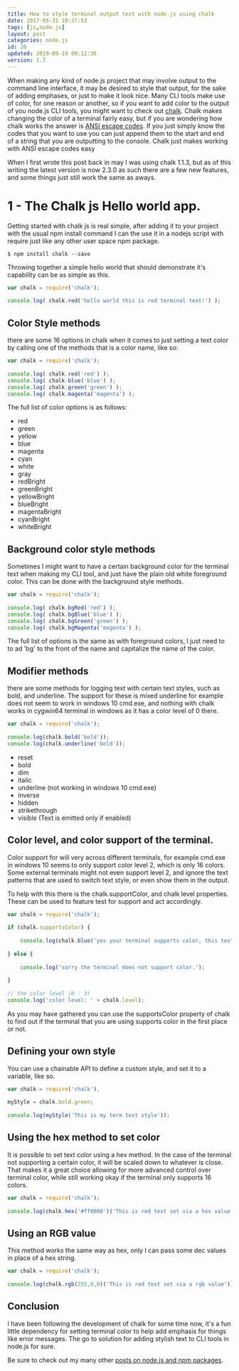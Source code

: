 ```yaml
---
title: How to style terminal output text with node.js using chalk
date: 2017-05-31 10:37:53
tags: [js,node.js]
layout: post
categories: node.js
id: 26
updated: 2019-09-19 09:12:36
version: 1.7
---
```


When making any kind of node.js project that may involve output to the command line interface, it may be desired to style that output, for the sake of adding emphases, or just to make it look nice. Many CLI tools make use of color, for one reason or another, so if you want to add color to the output of you node.js CLI tools, you might want to check out [chalk](https://www.npmjs.com/package/chalk). Chalk makes changing the color of a terminal fairly easy, but if you are wondering how chalk works the answer is [ANSI escape codes](https://en.wikipedia.org/wiki/ANSI_escape_code). If you just simply know the codes that you want to use you can just append them to the start and end of a string that you are outputting to the console. Chalk just makes working with ANSI escape codes easy

When I first wrote this post back in may I was using chalk 1.1.3, but as of this writing the latest version is now 2.3.0 as such there are a few new features, and some things just still work the same as aways.

<!-- more -->

# 1 - The Chalk js Hello world app.

Getting started with chalk js is real simple, after adding it to your project with the usual npm install command I can the use it in a nodejs script with require just like any other user space npm package.

```
$ npm install chalk --save
```

Throwing together a simple hello world that should demonstrate it's capability can be as simple as this.

```js
var chalk = require('chalk');
 
console.log( chalk.red('hello world this is red terminal text!') );
```

## Color Style methods

there are some 16 options in chalk when it comes to just setting a text color by calling one of the methods that is a color name, like so:

```js
var chalk = require('chalk');
 
console.log( chalk.red('red') );
console.log( chalk.blue('blue') );
console.log( chalk.green('green') );
console.log( chalk.magenta('magenta') );
```

The full list of color options is as follows:

* red
* green
* yellow
* blue
* magenta
* cyan
* white
* gray
* redBright
* greenBright
* yellowBright
* blueBright
* magentaBright
* cyanBright
* whiteBright

## Background color style methods

Sometimes I might want to have a certain background color for the terminal text when making my CLI tool, and just have the plain old white foreground color. This can be done with the background style methods.

```js
var chalk = require('chalk');
 
console.log( chalk.bgRed('red') );
console.log( chalk.bgBlue('blue') );
console.log( chalk.bgGreen('green') );
console.log( chalk.bgMagenta('magenta') );
```

The full list of options is the same as with foreground colors, I just need to to ad 'bg' to the front of the name and capitalize the name of the color.

## Modifier methods

there are some methods for logging text with certain text styles, such as bold, and underline. The support for these is mixed underline for example does not seem to work in windows 10 cmd.exe, and nothing with chalk works in cygwin64 terminal in windows as it has a color level of 0 there.


```js
var chalk = require('chalk');
 
console.log(chalk.bold('bold'));
console.log(chalk.underline('bold'));
```

* reset
* bold
* dim
* italic
* underline (not working in windows 10 cmd.exe)
* inverse
* hidden
* strikethrough
* visible (Text is emitted only if enabled)

## Color level, and color support of the terminal.

Color support for will very across different terminals, for example cmd.exe in windows 10 seems to only support color level 2, which is only 16 colors. Some external terminals might not even support level 2, and ignore the text patterns that are used to switch text style, or even show them in the output.

To help with this there is the chalk.supportColor, and chalk level properties. These can be used to feature test for support and act accordingly.

```js
var chalk = require('chalk');
 
if (chalk.supportsColor) {
 
    console.log(chalk.blue('yes your terminal supports color, this text should be blue.'));
 
} else {
 
    console.log('sorry the terminal does not support color.');
 
}
 
// the color level (0 - 3)
console.log('color level: ' + chalk.level);
```

As you may have gathered you can use the supportsColor property of chalk to find out if the terminal that you are using supports color in the first place or not.

## Defining your own style

You can use a chainable API to define a custom style, and set it to a variable, like so.

```js
var chalk = require('chalk'),
 
myStyle = chalk.bold.green;
 
console.log(myStyle('This is my term text style'));
```

## Using the hex method to set color

It is possible to set text color using a hex method. In the case of the terminal not supporting a certain color, it will be scaled down to whatever is close. That makes it a great choice allowing for more advanced control over terminal color, while still working okay if the terminal only supports 16 colors.

```js
var chalk = require('chalk');
 
console.log(chalk.hex('#ff0000')('This is red text set via a hex value'));
```

## Using an RGB value

This method works the same way as hex, only I can pass some dec values in place of a hex string.

```js
var chalk = require('chalk');
 
console.log(chalk.rgb(255,0,0)('This is red text set via a rgb value'));
```

## Conclusion

I have been following the development of chalk for some time now, it's a fun little dependency for setting terminal color to help add emphasis for things like error messages. The go to solution for adding stylish text to CLI tools in node.js for sure.

Be sure to check out my many other [posts on node.js and npm packages](/categories/node-js/).